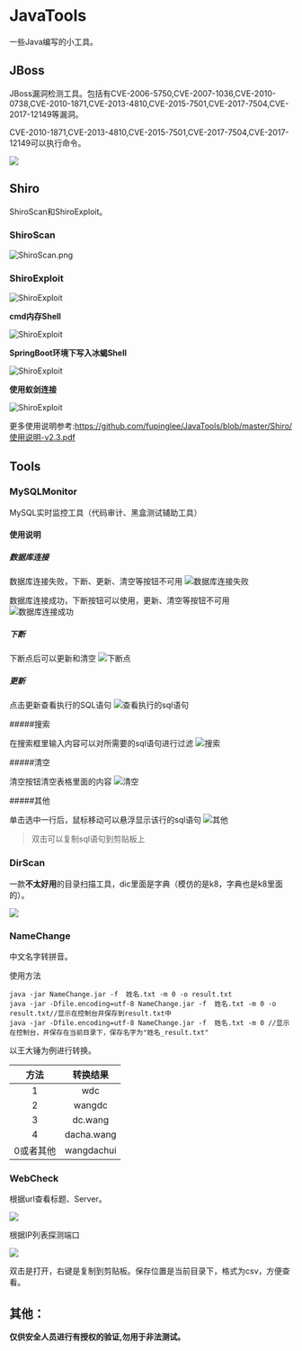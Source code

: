 # JavaTools

一些Java编写的小工具。

## JBoss

JBoss漏洞检测工具。包括有CVE-2006-5750,CVE-2007-1036,CVE-2010-0738,CVE-2010-1871,CVE-2013-4810,CVE-2015-7501,CVE-2017-7504,CVE-2017-12149等漏洞。

CVE-2010-1871,CVE-2013-4810,CVE-2015-7501,CVE-2017-7504,CVE-2017-12149可以执行命令。



![](images/JBoss/单一URL漏洞验证.png)



## Shiro

ShiroScan和ShiroExploit。

### ShiroScan

![ShiroScan.png](images/Shiro/ShiroScan.png)

### ShiroExploit

![ShiroExploit](images/Shiro/Shiro回显.png)



**cmd内存Shell**

![ShiroExploit](images/Shiro/ShiroExploit-05.png)

**SpringBoot环境下写入冰蝎Shell**

![ShiroExploit](images/Shiro/21.png)

**使用蚁剑连接**

![ShiroExploit](images/Shiro/24.png)



更多使用说明参考:https://github.com/fupinglee/JavaTools/blob/master/Shiro/使用说明-v2.3.pdf



## Tools

### MySQLMonitor

MySQL实时监控工具（代码审计、黑盒测试辅助工具）

#### 使用说明

##### 数据库连接

数据库连接失败，下断、更新、清空等按钮不可用
![数据库连接失败](images/Tools/MySQLMonitor/数据库连接失败.png)

数据库连接成功，下断按钮可以使用，更新、清空等按钮不可用
![数据库连接成功](images/Tools/MySQLMonitor/数据库连接成功.png)

##### 下断

下断点后可以更新和清空
![下断点](images/Tools/MySQLMonitor/下断点.png)

##### 更新

点击更新查看执行的SQL语句
![查看执行的sql语句](images/Tools/MySQLMonitor/更新.png)

#####搜索

在搜索框里输入内容可以对所需要的sql语句进行过滤
![搜索](images/Tools/MySQLMonitor/搜索.png)

#####清空

清空按钮清空表格里面的内容
![清空](images/Tools/MySQLMonitor/清空.png)

#####其他

单击选中一行后，鼠标移动可以悬浮显示该行的sql语句
![其他](images/Tools/MySQLMonitor/悬浮提示.png)

>双击可以复制sql语句到剪贴板上



### DirScan

一款**不太好用**的目录扫描工具，dic里面是字典（模仿的是k8，字典也是k8里面的）。

![](images/Tools/DirScan.png)



### NameChange

中文名字转拼音。

使用方法

```
java -jar NameChange.jar -f  姓名.txt -m 0 -o result.txt
java -jar -Dfile.encoding=utf-8 NameChange.jar -f  姓名.txt -m 0 -o result.txt//显示在控制台并保存到result.txt中
java -jar -Dfile.encoding=utf-8 NameChange.jar -f  姓名.txt -m 0 //显示在控制台，并保存在当前目录下，保存名字为"姓名_result.txt"
```



以王大锤为例进行转换。

|   方法    |  转换结果  |
| :-------: | :--------: |
|     1     |    wdc     |
|     2     |   wangdc   |
|     3     |  dc.wang   |
|     4     | dacha.wang |
| 0或者其他 | wangdachui |

### WebCheck

根据url查看标题、Server。

![](images/Tools/WebCheck01.png)



根据IP列表探测端口

![](images/Tools/WebCheck02.png)

双击是打开，右键是复制到剪贴板。保存位置是当前目录下，格式为csv，方便查看。



## 其他：

**仅供安全人员进行有授权的验证,勿用于非法测试。**